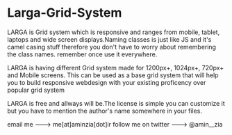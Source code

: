 # Larga-Grid-System
LARGA is Grid system which is responsive and ranges from mobile, tablet, laptops and wide screen displays.Naming classes is just like JS and it's camel casing stuff therefore you don't have to worry about remembering the class names. remember once use it everywhere.

LARGA is having different Grid system made for 1200px+, 1024px+, 720px+ and Mobile screens. 
This can be used as a base grid system that will help you to build responsive webdesign with your existing proficency over popular grid system

LARGA is free and allways will be.The license is simple you can  customize it but you have to mention the author's  name somewhere in your files.

email me --->  me[at]aminzia[dot]ir
follow me on twitter ---> @amin__zia


